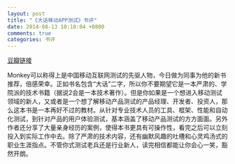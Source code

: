 ```yaml
---
layout: post
title: "《大话移动APP测试》书评"
date: 2014-08-13 10:10:04 +0800
comments: true
categories: 书评
---
```

[豆瓣链接][1]

<!--more-->
Monkey可以称得上是中国移动互联网测试的先驱人物，今日做为同事为他的新书推荐，倍感荣幸。正如书名包含“大话”二字，所以你不要期望它是一本严肃的、学院派的技术书籍（据说2会是一本技术著作）。但是你如果是一个想进入移动测试领域的新人，又或者是一个想了解移动产品测试的产品经理、开发者、投资人，那么这本书是一本再好不过的教材。从针对专业技术人员的工具、框架、性能和自动化测试，到针对产品的用户体验测试，基本涵盖了移动产品测试的方方面面。另外作者还分享了大量亲身经历的案例，使得本书更具有可操作性，看完之后可以立刻投入到实际工作中去。除了严肃的技术内容，还有幽默风趣的吐槽和心灵鸡汤式的职业生涯指点。不管你式测试老兵还是行业新人，读完相信都能让你会心一笑，豁然开朗。

[1]: http://book.douban.com/subject/25923638/